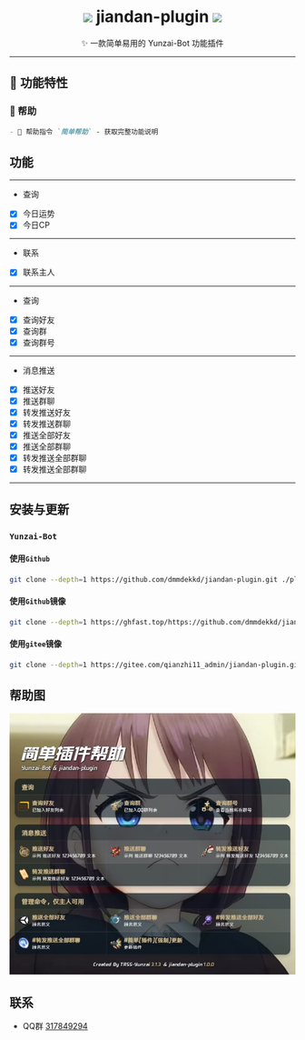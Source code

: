 
<h1 align="center">
  <img src="https://th.bing.com/th/id/R.653eb3d2506882514af81e33d9946655?rik=wyNDzjL%2f2Nkg9w&riu=http%3a%2f%2fimg.soogif.com%2fLfSPsJIbjgPL18Y58BV7RKexTv9OSNJG.gif&ehk=tmEpfh1haaSiRq40z09hWZ41gs7ZyFAZPTUU7a9DJnc%3d&risl=&pid=ImgRaw&r=0&PC=EMMX01" width="30"/>
  jiandan-plugin 
  <img src="https://th.bing.com/th/id/R.653eb3d2506882514af81e33d9946655?rik=wyNDzjL%2f2Nkg9w&riu=http%3a%2f%2fimg.soogif.com%2fLfSPsJIbjgPL18Y58BV7RKexTv9OSNJG.gif&ehk=tmEpfh1haaSiRq40z09hWZ41gs7ZyFAZPTUU7a9DJnc%3d&risl=&pid=ImgRaw&r=0&PC=EMMX01" width="30"/>
</h1>
<p align="center">✨ 一款简单易用的 Yunzai-Bot 功能插件</p>

---

## 🚀 功能特性

### 📜 帮助
```markdown
- 🎯 帮助指令 `简单帮助` - 获取完整功能说明
```


## 功能

---

- 查询

- [x] 今日运势
- [x] 今日CP

---

- 联系

- [x] 联系主人
---

- 查询

- [x] 查询好友
- [x] 查询群
- [x] 查询群号

---

- 消息推送

- [x] 推送好友
- [x] 推送群聊
- [x] 转发推送好友
- [x] 转发推送群聊
- [x] 推送全部好友
- [x] 推送全部群聊
- [x] 转发推送全部群聊
- [x] 转发推送全部群聊

---

## 安装与更新

### `Yunzai-Bot`

#### 使用`Github`

```bash
git clone --depth=1 https://github.com/dmmdekkd/jiandan-plugin.git ./plugins/jiandan-plugin
```

#### 使用`Github`镜像

```bash
git clone --depth=1 https://ghfast.top/https://github.com/dmmdekkd/jiandan-plugin.git ./plugins/jiandan-plugin
```
#### 使用`gitee`镜像

```bash
git clone --depth=1 https://gitee.com/qianzhi11_admin/jiandan-plugin.git ./plugins/jiandan-plugin
```

## 帮助图

![帮助图](./resources/help/help.jpg)

## 联系

- QQ群  [317849294](http://qm.qq.com/cgi-bin/qm/qr?_wv=1027&k=fhfLfMY0RjF8DyYJdVcHHtvxkzOODTM4&authKey=cFK9hixEIU57AacxLhwnU9%2F6%2Fr26dumlxVO4%2FjHEGRjWWRV6s%2FSwulVtuDkEGHzI&noverify=0&group_code=317849294)